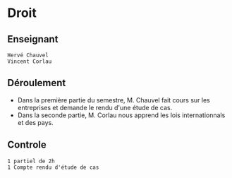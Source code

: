 # Droit
## Enseignant 
    Hervé Chauvel
    Vincent Corlau
## Déroulement
* Dans la première partie du semestre, M. Chauvel fait cours sur les entreprises et demande le rendu d'une étude de cas.
* Dans la seconde partie, M. Corlau nous apprend les lois internationnals et des pays.
## Controle
    1 partiel de 2h
    1 Compte rendu d'étude de cas